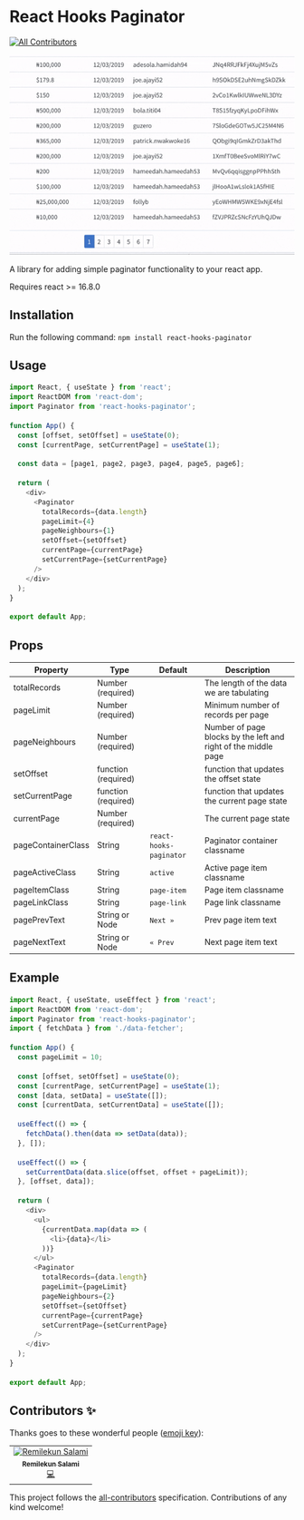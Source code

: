 # React Hooks Paginator
[![All Contributors](https://img.shields.io/badge/all_contributors-1-orange.svg?style=flat-square)](#contributors)

![demo](./animate.gif)

A library for adding simple paginator functionality to your react app.

Requires react >= 16.8.0

## Installation

Run the following command:
`npm install react-hooks-paginator`

## Usage

```javascript
import React, { useState } from 'react';
import ReactDOM from 'react-dom';
import Paginator from 'react-hooks-paginator';

function App() {
  const [offset, setOffset] = useState(0);
  const [currentPage, setCurrentPage] = useState(1);

  const data = [page1, page2, page3, page4, page5, page6];

  return (
    <div>
      <Paginator
        totalRecords={data.length}
        pageLimit={4}
        pageNeighbours={1}
        setOffset={setOffset}
        currentPage={currentPage}
        setCurrentPage={setCurrentPage}
      />
    </div>
  );
}

export default App;
```

## Props

| Property           | Type                | Default                 | Description                                                    |
| ------------------ | ------------------- | ----------------------- | -------------------------------------------------------------- |
| totalRecords       | Number (required)   |                         | The length of the data we are tabulating                       |
| pageLimit          | Number (required)   |                         | Minimum number of records per page                             |
| pageNeighbours     | Number (required)   |                         | Number of page blocks by the left and right of the middle page |
| setOffset          | function (required) |                         | function that updates the offset state                         |
| setCurrentPage     | function (required) |                         | function that updates the current page state                   |
| currentPage        | Number (required)   |                         | The current page state                                         |
| pageContainerClass | String              | `react-hooks-paginator` | Paginator container classname                                  |
| pageActiveClass    | String              | `active`                | Active page item classname                                     |
| pageItemClass      | String              | `page-item`             | Page item classname                                            |
| pageLinkClass      | String              | `page-link`             | Page link classname                                            |
| pagePrevText       | String or Node      | `Next »`                | Prev page item text                                            |
| pageNextText       | String or Node      | `« Prev`                | Next page item text                                            |

## Example

```javascript
import React, { useState, useEffect } from 'react';
import ReactDOM from 'react-dom';
import Paginator from 'react-hooks-paginator';
import { fetchData } from './data-fetcher';

function App() {
  const pageLimit = 10;

  const [offset, setOffset] = useState(0);
  const [currentPage, setCurrentPage] = useState(1);
  const [data, setData] = useState([]);
  const [currentData, setCurrentData] = useState([]);

  useEffect(() => {
    fetchData().then(data => setData(data));
  }, []);

  useEffect(() => {
    setCurrentData(data.slice(offset, offset + pageLimit));
  }, [offset, data]);

  return (
    <div>
      <ul>
        {currentData.map(data => (
          <li>{data}</li>
        ))}
      </ul>
      <Paginator
        totalRecords={data.length}
        pageLimit={pageLimit}
        pageNeighbours={2}
        setOffset={setOffset}
        currentPage={currentPage}
        setCurrentPage={setCurrentPage}
      />
    </div>
  );
}

export default App;
```

## Contributors ✨

Thanks goes to these wonderful people ([emoji key](https://allcontributors.org/docs/en/emoji-key)):

<!-- ALL-CONTRIBUTORS-LIST:START - Do not remove or modify this section -->
<!-- prettier-ignore -->
<table>
  <tr>
    <td align="center"><a href="https://remilekunsalami.com"><img src="https://avatars3.githubusercontent.com/u/23614400?v=4" width="100px;" alt="Remilekun Salami"/><br /><sub><b>Remilekun Salami</b></sub></a><br /><a href="https://github.com/codenaz/react-paginator/commits?author=remiilekun" title="Code">💻</a></td>
  </tr>
</table>

<!-- ALL-CONTRIBUTORS-LIST:END -->

This project follows the [all-contributors](https://github.com/all-contributors/all-contributors) specification. Contributions of any kind welcome!